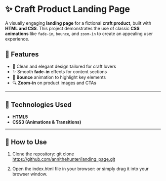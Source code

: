# ✨ Craft Product Landing Page

A visually engaging **landing page** for a fictional **craft product**, built with **HTML and CSS**. This project demonstrates the use of classic **CSS animations** like `fade-in`, `bounce`, and `zoom-in` to create an appealing user experience.

## 🚀 Features

- 🧵 Clean and elegant design tailored for craft lovers
- ✨ Smooth **fade-in** effects for content sections
- 🎯 **Bounce** animation to highlight key elements
- 🔍 **Zoom-in** on product images and CTAs
---

## 📂 Technologies Used

- **HTML5**
- **CSS3 (Animations & Transitions)**

---

## 🔧 How to Use

1. Clone the repository:
   git clone https://github.com/annithehunter/landing_page.git

2. Open the index.html file in your browser:
   or simply drag it into your browser window.
